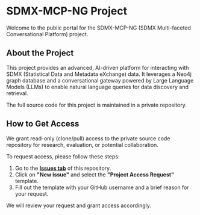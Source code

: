 # SDMX-MCP-NG Project

Welcome to the public portal for the SDMX-MCP-NG (SDMX Multi-faceted Conversational Platform) project.

## About the Project

This project provides an advanced, AI-driven platform for interacting with SDMX (Statistical Data and Metadata eXchange) data. It leverages a Neo4j graph database and a conversational gateway powered by Large Language Models (LLMs) to enable natural language queries for data discovery and retrieval.

The full source code for this project is maintained in a private repository.

## How to Get Access

We grant read-only (clone/pull) access to the private source code repository for research, evaluation, or potential collaboration.

To request access, please follow these steps:

1.  Go to the **[Issues tab](https://github.com/sdmx-mcp-ng-orga/sdmx-mcp-ng-public-portal/issues)** of this repository.
2.  Click on **"New issue"** and select the **"Project Access Request"** template.
3.  Fill out the template with your GitHub username and a brief reason for your request.

We will review your request and grant access accordingly.